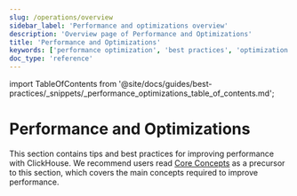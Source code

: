 ```yaml
---
slug: /operations/overview
sidebar_label: 'Performance and optimizations overview'
description: 'Overview page of Performance and Optimizations'
title: 'Performance and Optimizations'
keywords: ['performance optimization', 'best practices', 'optimization guide', 'ClickHouse performance', 'database optimization']
doc_type: 'reference'
---
```


import TableOfContents from '@site/docs/guides/best-practices/_snippets/_performance_optimizations_table_of_contents.md';

# Performance and Optimizations

This section contains tips and best practices for improving performance with ClickHouse. 
We recommend users read [Core Concepts](/parts) as a precursor to this section, 
which covers the main concepts required to improve performance.

<TableOfContents/>